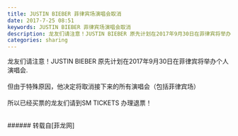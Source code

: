 ```yaml
---
title: JUSTIN BIEBER 菲律宾场演唱会取消
date: 2017-7-25 08:51
keywords: JUSTIN BIEBER 菲律宾场演唱会取消
description: 龙友们请注意！JUSTIN BIEBER 原先计划在2017年9月30日在菲律宾将举办个人演唱会.但由于特殊原因，他决定将取消接下来的所有演唱会（包括菲律宾场）所以已经买票的龙友们请到SM TICKETS 办理退票！
categories: sharing
---
```

<td class="t_f" id="postmessage_824603">

龙友们请注意！JUSTIN BIEBER 原先计划在2017年9月30日在菲律宾将举办个人演唱会.<br/>
<br/>
但由于特殊原因，他决定将取消接下来的所有演唱会（包括菲律宾场）<br/>
<br/>
所以已经买票的龙友们请到SM TICKETS 办理退票！<br/>
<img alt="" border="0" class="zoom" data-cf-modified-f98a9b4b5123d56c858c1181-="" file="http://www.flw.ph/data/appbyme/upload/image/201707/25/vsjN6V45HkCt.jpg" id="aimg_S9bnZ" lazyloadthumb="1" onclick="" onmouseover="" src="http://www.flw.ph/data/appbyme/upload/image/201707/25/vsjN6V45HkCt.jpg"/><br/>
<br/>
</td>
###### 转载自[菲龙网]
